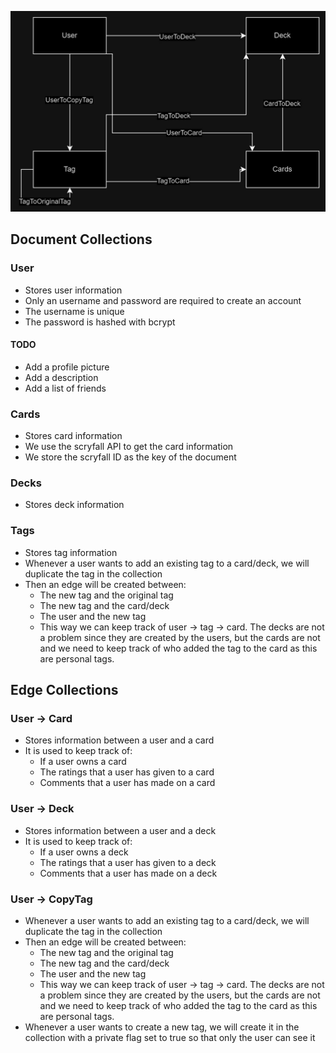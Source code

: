 ![graficov1](V1.jpg)

## Document Collections

### User

-   Stores user information
-   Only an username and password are required to create an account
-   The username is unique
-   The password is hashed with bcrypt

#### TODO

-   Add a profile picture
-   Add a description
-   Add a list of friends

### Cards

-   Stores card information
-   We use the scryfall API to get the card information
-   We store the scryfall ID as the key of the document

### Decks

-   Stores deck information

### Tags

-   Stores tag information
-   Whenever a user wants to add an existing tag to a card/deck, we will duplicate the tag in the collection
-   Then an edge will be created between:
    -   The new tag and the original tag
    -   The new tag and the card/deck
    -   The user and the new tag
    -   This way we can keep track of user -> tag -> card. The decks are not a problem since they are created by the users, but the cards are not and we need to keep track of who added the tag to the card as this are personal tags.

## Edge Collections

### User -> Card

-   Stores information between a user and a card
-   It is used to keep track of:
    -   If a user owns a card
    -   The ratings that a user has given to a card
    -   Comments that a user has made on a card

### User -> Deck

-   Stores information between a user and a deck
-   It is used to keep track of:
    -   If a user owns a deck
    -   The ratings that a user has given to a deck
    -   Comments that a user has made on a deck

### User -> CopyTag

-   Whenever a user wants to add an existing tag to a card/deck, we will duplicate the tag in the collection
-   Then an edge will be created between:
    -   The new tag and the original tag
    -   The new tag and the card/deck
    -   The user and the new tag
    -   This way we can keep track of user -> tag -> card. The decks are not a problem since they are created by the users, but the cards are not and we need to keep track of who added the tag to the card as this are personal tags.
-   Whenever a user wants to create a new tag, we will create it in the collection with a private flag set to true so that only the user can see it
